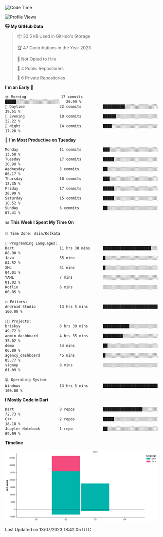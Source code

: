 <!--START_SECTION:waka-->
![Code Time](http://img.shields.io/badge/Code%20Time-100%20hrs%2056%20mins-blue)

![Profile Views](http://img.shields.io/badge/Profile%20Views-1-blue)

**🐱 My GitHub Data** 

> 📦 33.5 kB Used in GitHub's Storage 
 > 
> 🏆 47 Contributions in the Year 2023
 > 
> 🚫 Not Opted to Hire
 > 
> 📜 4 Public Repositories 
 > 
> 🔑 6 Private Repositories 
 > 
**I'm an Early 🐤** 

```text
🌞 Morning                17 commits          █████░░░░░░░░░░░░░░░░░░░░   20.99 % 
🌆 Daytime                32 commits          ██████████░░░░░░░░░░░░░░░   39.51 % 
🌃 Evening                18 commits          ██████░░░░░░░░░░░░░░░░░░░   22.22 % 
🌙 Night                  14 commits          ████░░░░░░░░░░░░░░░░░░░░░   17.28 % 
```
📅 **I'm Most Productive on Tuesday** 

```text
Monday                   11 commits          ███░░░░░░░░░░░░░░░░░░░░░░   13.58 % 
Tuesday                  17 commits          █████░░░░░░░░░░░░░░░░░░░░   20.99 % 
Wednesday                5 commits           ██░░░░░░░░░░░░░░░░░░░░░░░   06.17 % 
Thursday                 10 commits          ███░░░░░░░░░░░░░░░░░░░░░░   12.35 % 
Friday                   17 commits          █████░░░░░░░░░░░░░░░░░░░░   20.99 % 
Saturday                 15 commits          █████░░░░░░░░░░░░░░░░░░░░   18.52 % 
Sunday                   6 commits           ██░░░░░░░░░░░░░░░░░░░░░░░   07.41 % 
```


📊 **This Week I Spent My Time On** 

```text
🕑︎ Time Zone: Asia/Kolkata

💬 Programming Languages: 
Dart                     11 hrs 38 mins      ██████████████████████░░░   88.90 % 
Java                     35 mins             █░░░░░░░░░░░░░░░░░░░░░░░░   04.52 % 
XML                      31 mins             █░░░░░░░░░░░░░░░░░░░░░░░░   04.01 % 
YAML                     7 mins              ░░░░░░░░░░░░░░░░░░░░░░░░░   01.02 % 
Kotlin                   6 mins              ░░░░░░░░░░░░░░░░░░░░░░░░░   00.85 % 

🔥 Editors: 
Android Studio           13 hrs 5 mins       █████████████████████████   100.00 % 

🐱‍💻 Projects: 
briskyy                  6 hrs 30 mins       ████████████░░░░░░░░░░░░░   49.72 % 
admin_dashboard          4 hrs 35 mins       █████████░░░░░░░░░░░░░░░░   35.02 % 
demo                     54 mins             ██░░░░░░░░░░░░░░░░░░░░░░░   06.89 % 
agency_dashboard         45 mins             █░░░░░░░░░░░░░░░░░░░░░░░░   05.77 % 
signup                   8 mins              ░░░░░░░░░░░░░░░░░░░░░░░░░   01.09 % 

💻 Operating System: 
Windows                  13 hrs 5 mins       █████████████████████████   100.00 % 
```

**I Mostly Code in Dart** 

```text
Dart                     8 repos             ██████████████████░░░░░░░   72.73 % 
C++                      2 repos             █████░░░░░░░░░░░░░░░░░░░░   18.18 % 
Jupyter Notebook         1 repo              ██░░░░░░░░░░░░░░░░░░░░░░░   09.09 % 
```



**Timeline**

![Lines of Code chart](https://raw.githubusercontent.com/sairam030/sairam030/main/assets/bar_graph.png)


 Last Updated on 13/07/2023 18:42:05 UTC
<!--END_SECTION:waka-->
